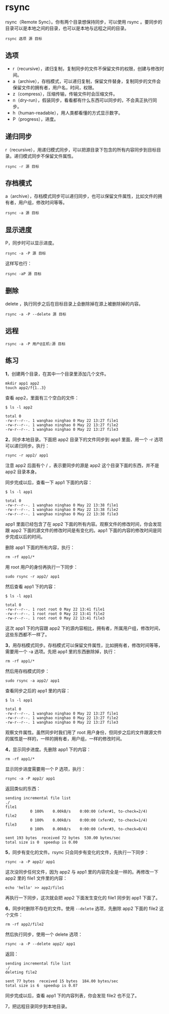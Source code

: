 # rsync

rsync（Remote Sync）。你有两个目录想保持同步，可以使用 rsync 。要同步的目录可以是本地之间的目录，也可以是本地与远程之间的目录。

```
rsync 选项 源 目标
```

## 选项

* r（recursive），递归复制，复制同步的文件不保留文件的权限，创建与修改时间。
* a（archive），存档模式，可以递归复制，保留文件替身，复制同步的文件会保留文件的拥有者，用户名，时间，权限。
* z（compress），压缩传输，传输文件时会压缩文件。
* n（dry-run），假装同步，看看都有什么东西可以同步的，不会真正执行同步。
* h（human-readable），用人类都看懂的方式显示数字。
* P（progress），进度。

## 递归同步

r（recursive），用递归模式同步，可以把源目录下包含的所有内容同步到目标目录。递归模式同步不保留文件属性。

```
rsync -r 源 目标
```

## 存档模式

a（archive），存档模式同步可以递归同步，也可以保留文件属性，比如文件的拥有者，用户组，修改时间等等。

```
rsync -a 源 目标
```

## 显示进度

P，同步时可以显示进度。

```
rsync -a -P 源 目标
```

这样写也行：

```
rsync -aP 源 目标
```

## 删除

delete ，执行同步之后在目标目录上会删除掉在源上被删除掉的内容。

```
rsync -a -P --delete 源 目标
```

## 远程

```
rsync -a -P 用户@主机:源 目标
```

## 练习

**1**，创建两个目录，在其中一个目录里添加几个文件。

```
mkdir app1 app2
touch app2/f{1..3}
```

查看 app2，里面有三个空白的文件：

```
$ ls -l app2

total 0
-rw-r--r--. 1 wanghao ninghao 0 May 22 13:27 file1
-rw-r--r--. 1 wanghao ninghao 0 May 22 13:27 file2
-rw-r--r--. 1 wanghao ninghao 0 May 22 13:27 file3
```

**2**，同步本地目录。下面把 app2 目录下的文件同步到 app1 里面，用一个 -r 选项可以递归同步。执行：

```
rsync -r app2/ app1
```

注意 app2 后面有个 / ，表示要同步的源是 app2 这个目录下面的东西，并不是 app2 目录本身。

同步完成以后，查看一下 app1 下面的内容：

```
$ ls -l app1

total 0
-rw-r--r--. 1 wanghao ninghao 0 May 22 13:38 file1
-rw-r--r--. 1 wanghao ninghao 0 May 22 13:38 file2
-rw-r--r--. 1 wanghao ninghao 0 May 22 13:38 file3
```

app1 里面已经包含了在 app2 下面的所有内容。观察文件的修改时间，你会发现跟 app2 下面的源文件的修改时间是有变化的。app1 下面的内容的修改时间是同步完成以后的时间。

删除 app1 下面的所有内容，执行：

```
rm -rf app1/*
```

用 root 用户的身份再执行一下同步：

```
sudo rsync -r app2/ app1
```

然后查看 app1 下的内容：

```
$ ls -l app1

total 0
-rw-r--r--. 1 root root 0 May 22 13:41 file1
-rw-r--r--. 1 root root 0 May 22 13:41 file2
-rw-r--r--. 1 root root 0 May 22 13:41 file3
```

这次 app1 下的内容跟 app2 下的源内容相比，拥有者，所属用户组，修改时间，这些东西都不一样了。

**3**，用存档模式同步。存档模式可以保留文件属性，比如拥有者，修改时间等等，需要用一个 -a 选项。先把 app1 里的东西删除掉，执行：

```
rm -rf app1/*
```

然后用存档模式同步：

```
sudo rsync -a app2/ app1
```

查看同步之后的 app1 里的内容：

```
$ ls -l app1

total 0
-rw-r--r--. 1 wanghao ninghao 0 May 22 13:27 file1
-rw-r--r--. 1 wanghao ninghao 0 May 22 13:27 file2
-rw-r--r--. 1 wanghao ninghao 0 May 22 13:27 file3
```

观察文件属性。虽然同步时我们用了 root 用户身份，但同步之后的文件跟源文件的属性是一样的，一样的拥有者，用户组，一样的修改时间。

**4**，显示同步进度。先删除 app1 下的内容：

```
rm -rf app1/*
```

显示同步进度需要用一个 P 选项，执行：

```
rsync -a -P app2/ app1
```

返回类似的东西：

```
sending incremental file list
./
file1
           0 100%    0.00kB/s    0:00:00 (xfer#1, to-check=2/4)
file2
           0 100%    0.00kB/s    0:00:00 (xfer#2, to-check=1/4)
file3
           0 100%    0.00kB/s    0:00:00 (xfer#3, to-check=0/4)

sent 193 bytes  received 72 bytes  530.00 bytes/sec
total size is 0  speedup is 0.00
```

**5**，同步有变化的文件。rsync 只会同步有变化的文件，先执行一下同步：

```
rsync -a -P app2/ app1
```

这次没同步任何文件，因为 app2 与 app1 里的内容完全是一样的。再修改一下 app2 里的 file1 文件里的内容：

```
echo 'hello' >> app2/file1
```

再执行一下同步，这次就会把 app2 下面发生变化的 file1 同步到 app1 下面了。

**6**，同步时删除不存在的文件。使用 `--delete` 选项，先删除 app2 下面的 file2 这个文件：

```
rm -rf app2/file2
```

然后执行同步，使用一个 delete 选项：

```
rsync -a -P --delete app2/ app1
```

返回：

```
sending incremental file list
./
deleting file2

sent 77 bytes  received 15 bytes  184.00 bytes/sec
total size is 6  speedup is 0.07
```

同步完成以后，查看 app1 下的内容列表，你会发现 file2 也不见了。

7，把远程目录同步到本地目录。



